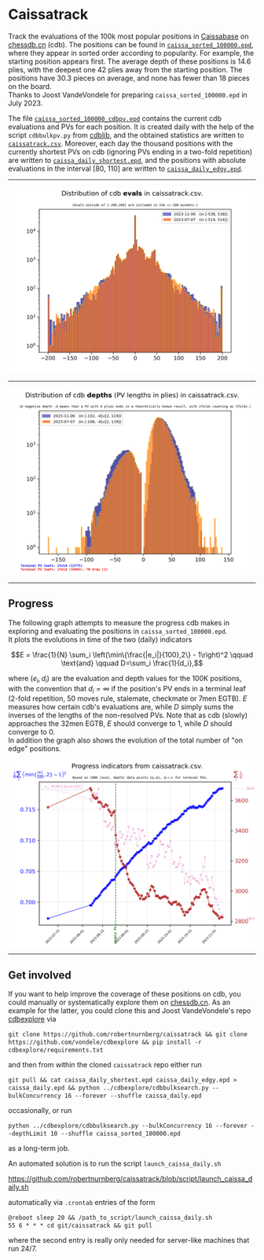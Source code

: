 # Caissatrack

Track the evaluations of the 100k most popular positions in 
[Caissabase](http://www.caissabase.co.uk) on 
[chessdb.cn](https://chessdb.cn/queryc_en/) (cdb). The positions can be
found in [`caissa_sorted_100000.epd`](caissa_sorted_100000.epd), where they
appear in sorted order according to popularity. For example, the starting
position appears first. The average depth of these positions is 14.6 plies,
with the deepest one 42 plies away from the starting position. The positions
have 30.3 pieces on average, and none has fewer than 18 pieces on the board.\
Thanks to Joost VandeVondele for preparing `caissa_sorted_100000.epd` in July 
2023.

The file [`caissa_sorted_100000_cdbpv.epd`](caissa_sorted_100000_cdbpv.epd) 
contains the current cdb evaluations and PVs for each position. It is created 
daily with the help of the script `cdbbulkpv.py` from 
[cdblib](https://github.com/robertnurnberg/cdblib), and the obtained statistics
are written to [`caissatrack.csv`](caissatrack.csv).
Moreover, each day the thousand positions with the currently shortest PVs on cdb
(ignoring PVs ending in a two-fold repetition)
are written to [`caissa_daily_shortest.epd`](caissa_daily_shortest.epd), and
the positions with absolute evaluations in the interval [80, 110]
are written to [`caissa_daily_edgy.epd`](caissa_daily_edgy.epd).

---

<p align="center"> <img src="caissatrack.png?raw=true"> </p>

---

<p align="center"> <img src="caissatrackpv.png?raw=true"> </p>

---

## Progress

The following graph attempts to measure the progress cdb makes in exploring
and evaluating the positions in `caissa_sorted_100000.epd`.\
It plots the evolutions in time of the two (daily) indicators
```math
E = \frac{1}{N} \sum_i \left(\min\{\frac{|e_i|}{100},2\} - 1\right)^2
\qquad \text{and} \qquad
D=\sum_i \frac{1}{d_i},
```
where $(e_i, d_i)$ are the evaluation and depth values for the 100K positions,
with the convention that $d_i = \infty$ if the position's PV ends in a terminal
leaf (2-fold repetition, 50 moves rule, stalemate, checkmate or 7men EGTB).
$E$ measures how certain cdb's evaluations are, while $D$ simply sums the
inverses of the lengths of the non-resolved PVs. Note that as cdb (slowly) 
approaches the 32men EGTB, $E$ should converge to 1, while $D$
should converge to 0.\
In addition the graph also shows the evolution of the total number of "on edge"
positions.

<p align="center"> <img src="caissatracktime.png?raw=true"> </p>

---

## Get involved

If you want to help improve the coverage of these positions on cdb, you could
manually or systematically explore them on [chessdb.cn](https://chessdb.cn/queryc_en/). As an example for the latter, you could clone this and 
Joost VandeVondele's repo [cdbexplore](https://github.com/vondele/cdbexplore)
via
```shell
git clone https://github.com/robertnurnberg/caissatrack && git clone https://github.com/vondele/cdbexplore && pip install -r cdbexplore/requirements.txt
```
and then from within the cloned `caissatrack` repo either run
```shell
git pull && cat caissa_daily_shortest.epd caissa_daily_edgy.epd > caissa_daily.epd && python ../cdbexplore/cdbbulksearch.py --bulkConcurrency 16 --forever --shuffle caissa_daily.epd
```
occasionally, or run
```shell
python ../cdbexplore/cdbbulksearch.py --bulkConcurrency 16 --forever --depthLimit 10 --shuffle caissa_sorted_100000.epd
```
as a long-term job.

An automated solution is to run the script `launch_caissa_daily.sh`

https://github.com/robertnurnberg/caissatrack/blob/script/launch_caissa_daily.sh

automatically via `.crontab` entries of the form
```
@reboot sleep 20 && /path_to_script/launch_caissa_daily.sh
55 6 * * * cd git/caissatrack && git pull
```
where the second entry is really only needed for server-like machines that run
24/7.
